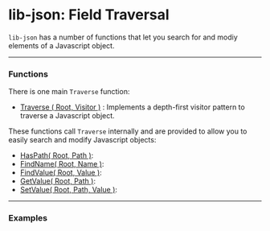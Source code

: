 <!-- guides/field-traversal.md -->

# lib-json: Field Traversal


`lib-json` has a number of functions that let you search for and modiy elements of a Javascript object.


---------------------------------------------------------------------


### Functions


There is one main `Traverse` function:

- [Traverse ( Root, Visitor )](api/Traverse.md) : Implements a depth-first visitor pattern to traverse a Javascript object.


These functions call `Traverse` internally and are provided to allow you to easily search and modify Javascript objects:

- [HasPath( Root, Path )](api/HasPath.md): 
- [FindName( Root, Name )](api/FindName.md): 
- [FindValue( Root, Value )](api/FindValue.md): 
- [GetValue( Root, Path )](api/GetValue.md): 
- [SetValue( Root, Path, Value )](api/SetValue.md): 


---------------------------------------------------------------------


### Examples


